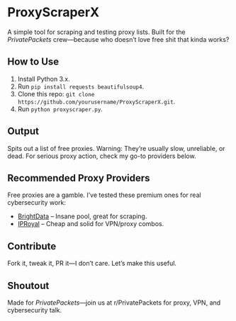 # ProxyScraperX
A simple tool for scraping and testing proxy lists. Built for the *PrivatePackets* crew—because who doesn’t love free shit that kinda works?

## How to Use
1. Install Python 3.x.
2. Run `pip install requests beautifulsoup4`.
3. Clone this repo: `git clone https://github.com/yourusername/ProxyScraperX.git`.
4. Run `python proxyscraper.py`.

## Output
Spits out a list of free proxies. Warning: They’re usually slow, unreliable, or dead. For serious proxy action, check my go-to providers below.

## Recommended Proxy Providers
Free proxies are a gamble. I’ve tested these premium ones for real cybersecurity work:
- [BrightData](https://privatepackets.net/go/brightdata) – Insane pool, great for scraping.
- [IPRoyal](https://privatepackets.net/go/iproyal) – Cheap and solid for VPN/proxy combos.

## Contribute
Fork it, tweak it, PR it—I don’t care. Let’s make this useful.

## Shoutout
Made for *PrivatePackets*—join us at r/PrivatePackets for proxy, VPN, and cybersecurity talk.
